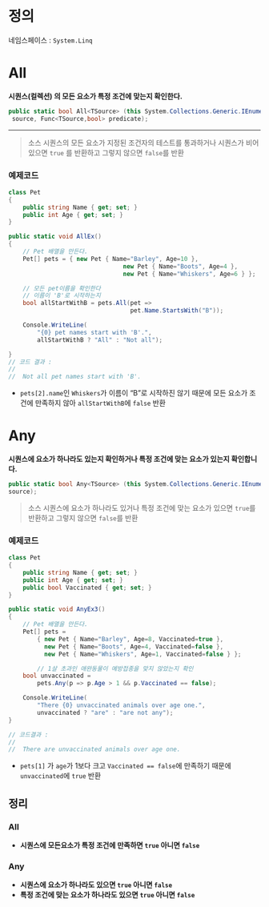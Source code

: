 # 정의

네임스페이스 : `System.Linq`

# All


**시퀀스(컬렉션) 의 모든 요소가 특정 조건에 맞는지 확인한다.**

```csharp
public static bool All<TSource> (this System.Collections.Generic.IEnumerable<TSource>
 source, Func<TSource,bool> predicate);
```

****

> 소스 시퀀스의 모든 요소가 지정된 조건자의 테스트를 통과하거나 시퀀스가 비어 있으면 `true` 를 반환하고 그렇지 않으면 `false`를 반환
> 

### 예제코드

```csharp
class Pet
{
	public string Name { get; set; }
	public int Age { get; set; }
}

public static void AllEx()
{
	// Pet 배열을 만든다.
	Pet[] pets = { new Pet { Name="Barley", Age=10 },
								new Pet { Name="Boots", Age=4 },
								new Pet { Name="Whiskers", Age=6 } };

	// 모든 pet이름을 확인한다
	// 이름이 'B'로 시작하는지 
	bool allStartWithB = pets.All(pet =>
                                  pet.Name.StartsWith("B"));

	Console.WriteLine(
	    "{0} pet names start with 'B'.",
	    allStartWithB ? "All" : "Not all");

}
// 코드 결과 : 
//
//  Not all pet names start with 'B'.
```

- `pets[2].name`인 `Whiskers`가 이름이 “B”로 시작하진 않기 때문에 모든 요소가 조건에 만족하지 않아 `allStartWithB`에 `false` 반환

# Any


**시퀀스에 요소가 하나라도 있는지 확인하거나 특정 조건에 맞는 요소가 있는지 확인합니다.**

```csharp
public static bool Any<TSource> (this System.Collections.Generic.IEnumerable<TSource> 
source);
```

> 소스 시퀀스에 요소가 하나라도 있거나 특정 조건에 맞는 요소가 있으면 `true`를 반환하고 그렇지 않으면 `false`를 반환
> 

### 예제코드

```csharp
class Pet
{
    public string Name { get; set; }
    public int Age { get; set; }
    public bool Vaccinated { get; set; }
}

public static void AnyEx3()
{
    // Pet 배열을 만든다.
    Pet[] pets =
        { new Pet { Name="Barley", Age=8, Vaccinated=true },
          new Pet { Name="Boots", Age=4, Vaccinated=false },
          new Pet { Name="Whiskers", Age=1, Vaccinated=false } };

		// 1살 초과인 애완동물이 예방접종을 맞지 않았는지 확인
    bool unvaccinated =
        pets.Any(p => p.Age > 1 && p.Vaccinated == false);

    Console.WriteLine(
        "There {0} unvaccinated animals over age one.",
        unvaccinated ? "are" : "are not any");
}

// 코드결과 : 
//
//  There are unvaccinated animals over age one.
```

- `pets[1]` 가 `age`가 1보다 크고 `Vaccinated == false`에 만족하기 때문에 `unvaccinated`에 `true` 반환

## 정리

### All

- **시퀀스에 모든요소가 특정 조건에 만족하면 `true` 아니면 `false`**

### Any

- **시퀀스에 요소가 하나라도 있으면 `true` 아니면 `false`**
- **특정 조건에 맞는 요소가 하나라도 있으면 `true` 아니면 `false`**